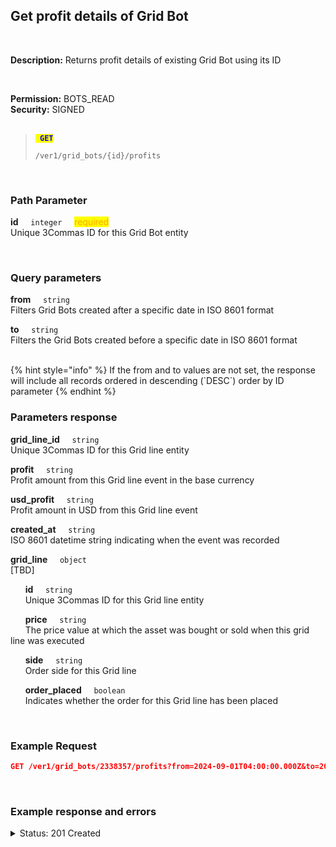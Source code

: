 ## Get profit details of Grid Bot<br>
<br>

**Description:** Returns profit details of existing Grid Bot using its ID<br>

<br>

**Permission:** BOTS_READ<br>
**Security:** SIGNED<br>
<br>

<blockquote>

<code><mark style="color:blue"><strong> GET </strong></mark></code>

<code>/ver1/grid_bots/{id}/profits</code>

</blockquote>

<br>


### Path Parameter<br>
<p>
   <strong>id</strong>&nbsp;&nbsp;&nbsp;&nbsp;&nbsp;<code>integer</code>&nbsp;&nbsp;&nbsp;&nbsp;&nbsp;<mark style="color:orange">required</mark><br>
   Unique 3Commas ID for this Grid Bot entity
</p>
<br>

### Query parameters<br>
<p>
   <strong>from</strong>&nbsp;&nbsp;&nbsp;&nbsp;&nbsp;<code>string</code><br>
   Filters Grid Bots created after a specific date in ISO 8601 format
</p>
<p>
   <strong>to</strong>&nbsp;&nbsp;&nbsp;&nbsp;&nbsp;<code>string</code><br>
   Filters the Grid Bots created before a specific date in ISO 8601 format
</p>

<br>
{% hint style="info" %}
If the from and to values are not set, the response will include all records ordered in descending (`DESC`) order by ID parameter
{% endhint %}
<br>

### Parameters response<br>
<p>
   <strong>grid_line_id</strong>&nbsp;&nbsp;&nbsp;&nbsp;&nbsp;<code>string</code><br>
   Unique 3Commas ID for this Grid line entity
</p>
<p>
   <strong>profit</strong>&nbsp;&nbsp;&nbsp;&nbsp;&nbsp;<code>string</code><br>
   Profit amount from this Grid line event in the base currency
</p>
<p>
   <strong>usd_profit</strong>&nbsp;&nbsp;&nbsp;&nbsp;&nbsp;<code>string</code><br>
   Profit amount in USD from this Grid line event 
</p>
<p>
   <strong>created_at</strong>&nbsp;&nbsp;&nbsp;&nbsp;&nbsp;<code>string</code><br>
   ISO 8601 datetime string indicating when the event was recorded
</p>
<p>
   <strong>grid_line</strong>&nbsp;&nbsp;&nbsp;&nbsp;&nbsp;<code>object</code><br>
   [TBD]
</p>
<p>
   &nbsp;&nbsp;&nbsp;&nbsp;&nbsp;&nbsp;<strong>id</strong>&nbsp;&nbsp;&nbsp;&nbsp;&nbsp;<code>string</code><br>
   &nbsp;&nbsp;&nbsp;&nbsp;&nbsp;&nbsp;Unique 3Commas ID for this Grid line entity
</p>
<p>
   &nbsp;&nbsp;&nbsp;&nbsp;&nbsp;&nbsp;<strong>price</strong>&nbsp;&nbsp;&nbsp;&nbsp;&nbsp;<code>string</code><br>
   &nbsp;&nbsp;&nbsp;&nbsp;&nbsp;&nbsp;The price value at which the asset was bought or sold when this grid line was executed
</p>
<p>
   &nbsp;&nbsp;&nbsp;&nbsp;&nbsp;&nbsp;<strong>side</strong>&nbsp;&nbsp;&nbsp;&nbsp;&nbsp;<code>string</code><br>
   &nbsp;&nbsp;&nbsp;&nbsp;&nbsp;&nbsp;Order side for this Grid line
</p>
<p>
   &nbsp;&nbsp;&nbsp;&nbsp;&nbsp;&nbsp;<strong>order_placed</strong>&nbsp;&nbsp;&nbsp;&nbsp;&nbsp;<code>boolean</code><br>
   &nbsp;&nbsp;&nbsp;&nbsp;&nbsp;&nbsp;Indicates whether the order for this Grid line has been placed
</p>
<br>

### Example Request<br>

```json
GET /ver1/grid_bots/2338357/profits?from=2024-09-01T04:00:00.000Z&to=2024-10-11T03:59:59.000Z
```
<br>

### Example response and errors<br>

<details>
<summary>Status: 201 Created</summary><br>

```json
[
    {
        "grid_line_id": 256470631,
        "profit": "0.5387463715614246",
        "usd_profit": "0.5387463715614246",
        "created_at": "2024-10-06T11:45:47.500Z",
        "grid_line": {
            "id": 256470631,
            "price": "0.022954",
            "side": "buy",
            "order_placed": false
        }
    },
    {
        "grid_line_id": 256439950,
        "profit": "0.2721254846234494",
        "usd_profit": "0.2721254846234494",
        "created_at": "2024-10-04T16:23:16.731Z",
        "grid_line": {
            "id": 256439950,
            "price": "0.022503",
            "side": "buy",
            "order_placed": false
        }
    },
    ...
]
```
</details>

